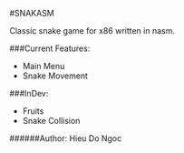 #SNAKASM

  Classic snake game for x86 written in nasm.

###Current Features:
- Main Menu
- Snake Movement

###InDev:
- Fruits
- Snake Collision

######Author: Hieu Do Ngoc
  
